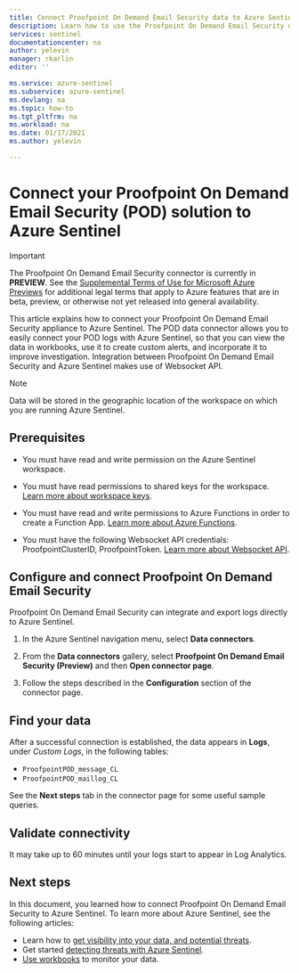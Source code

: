 ```yaml
---
title: Connect Proofpoint On Demand Email Security data to Azure Sentinel| Microsoft Docs
description: Learn how to use the Proofpoint On Demand Email Security data connector to pull POD Email Security logs into Azure Sentinel. View POD Email Security data in workbooks, create alerts, and improve investigation.
services: sentinel
documentationcenter: na
author: yelevin
manager: rkarlin
editor: ''

ms.service: azure-sentinel
ms.subservice: azure-sentinel
ms.devlang: na
ms.topic: how-to
ms.tgt_pltfrm: na
ms.workload: na
ms.date: 01/17/2021
ms.author: yelevin

---
```

# Connect your Proofpoint On Demand Email Security (POD) solution to Azure Sentinel

> [!IMPORTANT]
> The Proofpoint On Demand Email Security connector is currently in **PREVIEW**. See the [Supplemental Terms of Use for Microsoft Azure Previews](https://azure.microsoft.com/support/legal/preview-supplemental-terms/) for additional legal terms that apply to Azure features that are in beta, preview, or otherwise not yet released into general availability.

This article explains how to connect your Proofpoint On Demand Email Security appliance to Azure Sentinel. The POD data connector allows you to easily connect your POD logs with Azure Sentinel, so that you can view the data in workbooks, use it to create custom alerts, and incorporate it to improve investigation.  Integration between Proofpoint On Demand Email Security and Azure Sentinel makes use of Websocket API.

> [!NOTE]
> Data will be stored in the geographic location of the workspace on which you are running Azure Sentinel.

## Prerequisites

- You must have read and write permission on the Azure Sentinel workspace.

- You must have read permissions to shared keys for the workspace. [Learn more about workspace keys](../azure-monitor/platform/log-analytics-agent.md#workspace-id-and-key).

- You must have read and write permissions to Azure Functions in order to create a Function App. [Learn more about Azure Functions](../azure-functions/index.yml).

- You must have the following Websocket API credentials: ProofpointClusterID, ProofpointToken. [Learn more about Websocket API](https://proofpointcommunities.force.com/community/s/article/Proofpoint-on-Demand-Pod-Log-API).

## Configure and connect Proofpoint On Demand Email Security

Proofpoint On Demand Email Security can integrate and export logs directly to Azure Sentinel.

1. In the Azure Sentinel navigation menu, select **Data connectors**.

1. From the **Data connectors** gallery, select **Proofpoint On Demand Email Security (Preview)** and then **Open connector page**.

1. Follow the steps described in the **Configuration** section of the connector page.

## Find your data

After a successful connection is established, the data appears in **Logs**, under *Custom Logs*, in the following tables:
- `ProofpointPOD_message_CL`
- `ProofpointPOD_maillog_CL`

See the **Next steps** tab in the connector page for some useful sample queries.

## Validate connectivity

It may take up to 60 minutes until your logs start to appear in Log Analytics.

## Next steps

In this document, you learned how to connect Proofpoint On Demand Email Security to Azure Sentinel. To learn more about Azure Sentinel, see the following articles:

- Learn how to [get visibility into your data, and potential threats](quickstart-get-visibility.md).
- Get started [detecting threats with Azure Sentinel](tutorial-detect-threats-built-in.md).
- [Use workbooks](tutorial-monitor-your-data.md) to monitor your data.
